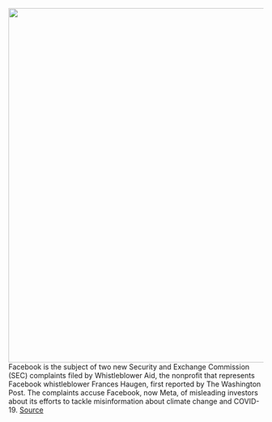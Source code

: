 <img src='https://cdn.vox-cdn.com/thumbor/BaDpwchyrXh_zWhhJtWsZWMv-_M=/0x0:3648x2432/1200x800/filters:focal(1576x503:2158x1085)/cdn.vox-cdn.com/uploads/chorus_image/image/70531416/1358939134.0.jpg' width='700px' /><br/>
Facebook is the subject of two new Security and Exchange Commission (SEC) complaints filed by Whistleblower Aid, the nonprofit that represents Facebook whistleblower Frances Haugen, first reported by The Washington Post. The complaints accuse Facebook, now Meta, of misleading investors about its efforts to tackle misinformation about climate change and COVID-19.
<a href='https://www.theverge.com/2022/2/20/22943279/facebook-whistleblower-climate-change-misinformation-frances-haugen-sec'> Source <a/>